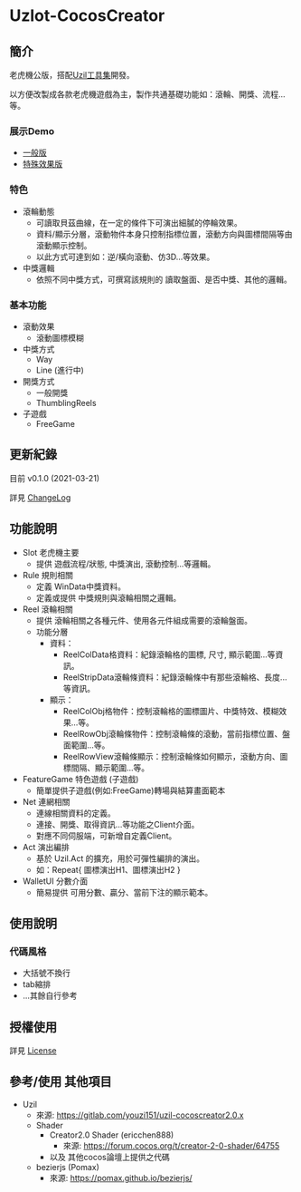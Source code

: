 # Uzlot-CocosCreator

## 簡介

老虎機公版，搭配[Uzil工具集](https://gitlab.com/youzi151/uzil-cocoscreator2.0.x)開發。

以方便改製成各款老虎機遊戲為主，製作共通基礎功能如：滾輪、開獎、流程...等。

### 展示Demo
- [一般版](http://tny.im/nrv)
- [特殊效果版](http://tny.im/nru)

### 特色

- 滾輪動態
  - 可讀取貝茲曲線，在一定的條件下可演出細膩的停輪效果。
  - 資料/顯示分層，滾動物件本身只控制指標位置，滾動方向與圖標間隔等由滾動顯示控制。
  - 以此方式可達到如：逆/橫向滾動、仿3D...等效果。
- 中獎邏輯
  - 依照不同中獎方式，可撰寫該規則的 讀取盤面、是否中獎、其他的邏輯。

### 基本功能

- 滾動效果
  - 滾動圖標模糊
- 中獎方式
  - Way
  - Line (進行中)
- 開獎方式
  - 一般開獎
  - ThumblingReels
- 子遊戲
  - FreeGame

## 更新紀錄

目前 v0.1.0 (2021-03-21)

詳見 [ChangeLog](CHANGELOG.md)


## 功能說明

- Slot 老虎機主要
  - 提供 遊戲流程/狀態, 中獎演出, 滾動控制...等邏輯。
- Rule 規則相關
  - 定義 WinData中獎資料。
  - 定義或提供 中獎規則與滾輪相關之邏輯。
- Reel 滾輪相關
  - 提供 滾輪相關之各種元件、使用各元件組成需要的滾輪盤面。
  - 功能分層
    - 資料：
      - ReelColData格資料：紀錄滾輪格的圖標, 尺寸, 顯示範圍...等資訊。
      - ReelStripData滾輪條資料：紀錄滾輪條中有那些滾輪格、長度...等資訊。
    - 顯示：
      - ReelColObj格物件：控制滾輪格的圖標圖片、中獎特效、模糊效果...等。
      - ReelRowObj滾輪條物件：控制滾輪條的滾動，當前指標位置、盤面範圍...等。
      - ReelRowView滾輪條顯示：控制滾輪條如何顯示，滾動方向、圖標間隔、顯示範圍...等。
- FeatureGame 特色遊戲 (子遊戲)
  - 簡單提供子遊戲(例如:FreeGame)轉場與結算畫面範本
- Net 連網相關
  - 連線相關資料的定義。
  - 連接、開獎、取得資訊...等功能之Client介面。
  - 對應不同伺服端，可新增自定義Client。
- Act 演出編排
  - 基於 Uzil.Act 的擴充，用於可彈性編排的演出。
  - 如：Repeat{ 圖標演出H1、圖標演出H2 }
- WalletUI 分數介面
  - 簡易提供 可用分數、贏分、當前下注的顯示範本。

## 使用說明

### 代碼風格

- 大括號不換行
- tab縮排
- ...其餘自行參考

## 授權使用

詳見 [License](LICENSE)

## 參考/使用 其他項目

- Uzil
  - 來源: https://gitlab.com/youzi151/uzil-cocoscreator2.0.x
  - Shader
    - Creator2.0 Shader (ericchen888)
      - 來源: https://forum.cocos.org/t/creator-2-0-shader/64755
    - 以及 其他cocos論壇上提供之代碼
  - bezierjs (Pomax)
    - 來源: https://pomax.github.io/bezierjs/